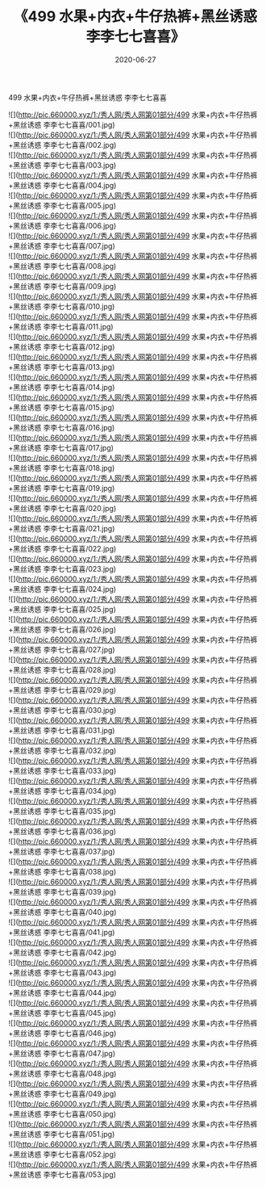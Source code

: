 ﻿---
layout: post
title:  《499 水果+内衣+牛仔热裤+黑丝诱惑 李李七七喜喜》
date:   2020-06-27
img: http://pic.660000.xyz/1:/秀人网/秀人网第01部分/499 水果+内衣+牛仔热裤+黑丝诱惑 李李七七喜喜/000.jpg
categories: [美女, 清纯, 唯美]
---

499 水果+内衣+牛仔热裤+黑丝诱惑 李李七七喜喜

  ![](http://pic.660000.xyz/1:/秀人网/秀人网第01部分/499 水果+内衣+牛仔热裤+黑丝诱惑 李李七七喜喜/001.jpg) <br> ![](http://pic.660000.xyz/1:/秀人网/秀人网第01部分/499 水果+内衣+牛仔热裤+黑丝诱惑 李李七七喜喜/002.jpg) <br> ![](http://pic.660000.xyz/1:/秀人网/秀人网第01部分/499 水果+内衣+牛仔热裤+黑丝诱惑 李李七七喜喜/003.jpg) <br> ![](http://pic.660000.xyz/1:/秀人网/秀人网第01部分/499 水果+内衣+牛仔热裤+黑丝诱惑 李李七七喜喜/004.jpg) <br> ![](http://pic.660000.xyz/1:/秀人网/秀人网第01部分/499 水果+内衣+牛仔热裤+黑丝诱惑 李李七七喜喜/005.jpg) <br> ![](http://pic.660000.xyz/1:/秀人网/秀人网第01部分/499 水果+内衣+牛仔热裤+黑丝诱惑 李李七七喜喜/006.jpg) <br> ![](http://pic.660000.xyz/1:/秀人网/秀人网第01部分/499 水果+内衣+牛仔热裤+黑丝诱惑 李李七七喜喜/007.jpg) <br> ![](http://pic.660000.xyz/1:/秀人网/秀人网第01部分/499 水果+内衣+牛仔热裤+黑丝诱惑 李李七七喜喜/008.jpg) <br> ![](http://pic.660000.xyz/1:/秀人网/秀人网第01部分/499 水果+内衣+牛仔热裤+黑丝诱惑 李李七七喜喜/009.jpg) <br> ![](http://pic.660000.xyz/1:/秀人网/秀人网第01部分/499 水果+内衣+牛仔热裤+黑丝诱惑 李李七七喜喜/010.jpg) <br> ![](http://pic.660000.xyz/1:/秀人网/秀人网第01部分/499 水果+内衣+牛仔热裤+黑丝诱惑 李李七七喜喜/011.jpg) <br> ![](http://pic.660000.xyz/1:/秀人网/秀人网第01部分/499 水果+内衣+牛仔热裤+黑丝诱惑 李李七七喜喜/012.jpg) <br> ![](http://pic.660000.xyz/1:/秀人网/秀人网第01部分/499 水果+内衣+牛仔热裤+黑丝诱惑 李李七七喜喜/013.jpg) <br> ![](http://pic.660000.xyz/1:/秀人网/秀人网第01部分/499 水果+内衣+牛仔热裤+黑丝诱惑 李李七七喜喜/014.jpg) <br> ![](http://pic.660000.xyz/1:/秀人网/秀人网第01部分/499 水果+内衣+牛仔热裤+黑丝诱惑 李李七七喜喜/015.jpg) <br> ![](http://pic.660000.xyz/1:/秀人网/秀人网第01部分/499 水果+内衣+牛仔热裤+黑丝诱惑 李李七七喜喜/016.jpg) <br> ![](http://pic.660000.xyz/1:/秀人网/秀人网第01部分/499 水果+内衣+牛仔热裤+黑丝诱惑 李李七七喜喜/017.jpg) <br> ![](http://pic.660000.xyz/1:/秀人网/秀人网第01部分/499 水果+内衣+牛仔热裤+黑丝诱惑 李李七七喜喜/018.jpg) <br> ![](http://pic.660000.xyz/1:/秀人网/秀人网第01部分/499 水果+内衣+牛仔热裤+黑丝诱惑 李李七七喜喜/019.jpg) <br> ![](http://pic.660000.xyz/1:/秀人网/秀人网第01部分/499 水果+内衣+牛仔热裤+黑丝诱惑 李李七七喜喜/020.jpg) <br> ![](http://pic.660000.xyz/1:/秀人网/秀人网第01部分/499 水果+内衣+牛仔热裤+黑丝诱惑 李李七七喜喜/021.jpg) <br> ![](http://pic.660000.xyz/1:/秀人网/秀人网第01部分/499 水果+内衣+牛仔热裤+黑丝诱惑 李李七七喜喜/022.jpg) <br> ![](http://pic.660000.xyz/1:/秀人网/秀人网第01部分/499 水果+内衣+牛仔热裤+黑丝诱惑 李李七七喜喜/023.jpg) <br> ![](http://pic.660000.xyz/1:/秀人网/秀人网第01部分/499 水果+内衣+牛仔热裤+黑丝诱惑 李李七七喜喜/024.jpg) <br> ![](http://pic.660000.xyz/1:/秀人网/秀人网第01部分/499 水果+内衣+牛仔热裤+黑丝诱惑 李李七七喜喜/025.jpg) <br> ![](http://pic.660000.xyz/1:/秀人网/秀人网第01部分/499 水果+内衣+牛仔热裤+黑丝诱惑 李李七七喜喜/026.jpg) <br> ![](http://pic.660000.xyz/1:/秀人网/秀人网第01部分/499 水果+内衣+牛仔热裤+黑丝诱惑 李李七七喜喜/027.jpg) <br> ![](http://pic.660000.xyz/1:/秀人网/秀人网第01部分/499 水果+内衣+牛仔热裤+黑丝诱惑 李李七七喜喜/028.jpg) <br> ![](http://pic.660000.xyz/1:/秀人网/秀人网第01部分/499 水果+内衣+牛仔热裤+黑丝诱惑 李李七七喜喜/029.jpg) <br> ![](http://pic.660000.xyz/1:/秀人网/秀人网第01部分/499 水果+内衣+牛仔热裤+黑丝诱惑 李李七七喜喜/030.jpg) <br> ![](http://pic.660000.xyz/1:/秀人网/秀人网第01部分/499 水果+内衣+牛仔热裤+黑丝诱惑 李李七七喜喜/031.jpg) <br> ![](http://pic.660000.xyz/1:/秀人网/秀人网第01部分/499 水果+内衣+牛仔热裤+黑丝诱惑 李李七七喜喜/032.jpg) <br> ![](http://pic.660000.xyz/1:/秀人网/秀人网第01部分/499 水果+内衣+牛仔热裤+黑丝诱惑 李李七七喜喜/033.jpg) <br> ![](http://pic.660000.xyz/1:/秀人网/秀人网第01部分/499 水果+内衣+牛仔热裤+黑丝诱惑 李李七七喜喜/034.jpg) <br> ![](http://pic.660000.xyz/1:/秀人网/秀人网第01部分/499 水果+内衣+牛仔热裤+黑丝诱惑 李李七七喜喜/035.jpg) <br> ![](http://pic.660000.xyz/1:/秀人网/秀人网第01部分/499 水果+内衣+牛仔热裤+黑丝诱惑 李李七七喜喜/036.jpg) <br> ![](http://pic.660000.xyz/1:/秀人网/秀人网第01部分/499 水果+内衣+牛仔热裤+黑丝诱惑 李李七七喜喜/037.jpg) <br> ![](http://pic.660000.xyz/1:/秀人网/秀人网第01部分/499 水果+内衣+牛仔热裤+黑丝诱惑 李李七七喜喜/038.jpg) <br> ![](http://pic.660000.xyz/1:/秀人网/秀人网第01部分/499 水果+内衣+牛仔热裤+黑丝诱惑 李李七七喜喜/039.jpg) <br> ![](http://pic.660000.xyz/1:/秀人网/秀人网第01部分/499 水果+内衣+牛仔热裤+黑丝诱惑 李李七七喜喜/040.jpg) <br> ![](http://pic.660000.xyz/1:/秀人网/秀人网第01部分/499 水果+内衣+牛仔热裤+黑丝诱惑 李李七七喜喜/041.jpg) <br> ![](http://pic.660000.xyz/1:/秀人网/秀人网第01部分/499 水果+内衣+牛仔热裤+黑丝诱惑 李李七七喜喜/042.jpg) <br> ![](http://pic.660000.xyz/1:/秀人网/秀人网第01部分/499 水果+内衣+牛仔热裤+黑丝诱惑 李李七七喜喜/043.jpg) <br> ![](http://pic.660000.xyz/1:/秀人网/秀人网第01部分/499 水果+内衣+牛仔热裤+黑丝诱惑 李李七七喜喜/044.jpg) <br> ![](http://pic.660000.xyz/1:/秀人网/秀人网第01部分/499 水果+内衣+牛仔热裤+黑丝诱惑 李李七七喜喜/045.jpg) <br> ![](http://pic.660000.xyz/1:/秀人网/秀人网第01部分/499 水果+内衣+牛仔热裤+黑丝诱惑 李李七七喜喜/046.jpg) <br> ![](http://pic.660000.xyz/1:/秀人网/秀人网第01部分/499 水果+内衣+牛仔热裤+黑丝诱惑 李李七七喜喜/047.jpg) <br> ![](http://pic.660000.xyz/1:/秀人网/秀人网第01部分/499 水果+内衣+牛仔热裤+黑丝诱惑 李李七七喜喜/048.jpg) <br> ![](http://pic.660000.xyz/1:/秀人网/秀人网第01部分/499 水果+内衣+牛仔热裤+黑丝诱惑 李李七七喜喜/049.jpg) <br> ![](http://pic.660000.xyz/1:/秀人网/秀人网第01部分/499 水果+内衣+牛仔热裤+黑丝诱惑 李李七七喜喜/050.jpg) <br> ![](http://pic.660000.xyz/1:/秀人网/秀人网第01部分/499 水果+内衣+牛仔热裤+黑丝诱惑 李李七七喜喜/051.jpg) <br> ![](http://pic.660000.xyz/1:/秀人网/秀人网第01部分/499 水果+内衣+牛仔热裤+黑丝诱惑 李李七七喜喜/052.jpg) <br> ![](http://pic.660000.xyz/1:/秀人网/秀人网第01部分/499 水果+内衣+牛仔热裤+黑丝诱惑 李李七七喜喜/053.jpg) <br>